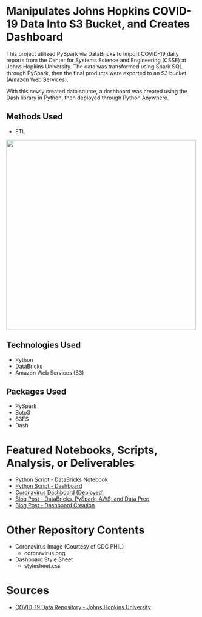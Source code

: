 # Manipulates Johns Hopkins COVID-19 Data Into S3 Bucket, and Creates Dashboard
This project utilized PySpark via DataBricks to import COVID-19 daily reports from the Center for Systems Science and Engineering (CSSE) at Johns Hopkins University. The data was transformed using Spark SQL through PySpark, then the final products were exported to an S3 bucket (Amazon Web Services).

With this newly created data source, a dashboard was created using the Dash library in Python, then deployed through Python Anywhere.

## Methods Used
* ETL

<img src="https://erikajacobs.netlify.app/post/covid-19-sparked-aws-ideas/featured.png" width="500">

## Technologies Used
* Python
* DataBricks
* Amazon Web Services (S3)

## Packages Used
* PySpark
* Boto3
* S3FS
* Dash

# Featured Notebooks, Scripts, Analysis, or Deliverables
* [Python Script - DataBricks Notebook](https://github.com/ErikaJacobs/COVID-19-Project/blob/master/COVID-19%20Databricks%20Notebook.ipynb)
* [Python Script - Dashboard](https://github.com/ErikaJacobs/COVID-19-Project/blob/master/Dashboard/application.py)
* [Coronavirus Dashboard (Deployed)](http://erikajacobs.pythonanywhere.com/)
* [Blog Post - DataBricks, PySpark, AWS, and Data Prep](https://erikajacobs.netlify.app/post/covid-19-sparked-aws-ideas/)
* [Blog Post - Dashboard Creation](https://erikajacobs.netlify.app/post/dash-of-coronavirus-data/)

# Other Repository Contents
* Coronavirus Image (Courtesy of CDC PHIL)
     * coronavirus.png
* Dashboard Style Sheet
     * stylesheet.css

# Sources
* [COVID-19 Data Repository - Johns Hopkins University](https://github.com/CSSEGISandData/COVID-19?files=1)
